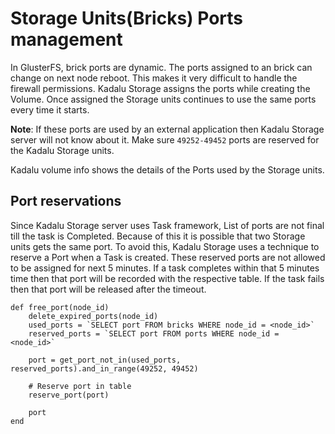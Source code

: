 # Storage Units(Bricks) Ports management

In GlusterFS, brick ports are dynamic. The ports assigned to an brick can change on next node reboot. This makes it very difficult to handle the firewall permissions. Kadalu Storage assigns the ports while creating the Volume. Once assigned the Storage units continues to use the same ports every time it starts.

**Note**: If these ports are used by an external application then Kadalu Storage server will not know about it. Make sure `49252-49452` ports are reserved for the Kadalu Storage units.

Kadalu volume info shows the details of the Ports used by the Storage units.

## Port reservations

Since Kadalu Storage server uses Task framework, List of ports are not final till the task is Completed. Because of this it is possible that two Storage units gets the same port. To avoid this, Kadalu Storage uses a technique to reserve a Port when a Task is created. These reserved ports are not allowed to be assigned for next 5 minutes. If a task completes within that 5 minutes time then that port will be recorded with the respective table. If the task fails then that port will be released after the timeout.

```crystal
def free_port(node_id)
    delete_expired_ports(node_id)
    used_ports = `SELECT port FROM bricks WHERE node_id = <node_id>`
    reserved_ports = `SELECT port FROM ports WHERE node_id = <node_id>`
    
    port = get_port_not_in(used_ports, reserved_ports).and_in_range(49252, 49452)
    
    # Reserve port in table
    reserve_port(port)
    
    port
end
```
